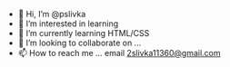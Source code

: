 - 👋 Hi, I’m @pslivka
- 👀 I’m interested in learning
- 🌱 I’m currently learning HTML/CSS
- 💞️ I’m looking to collaborate on ...
- 📫 How to reach me ... email 2slivka11360@gmail.com

<!---
pslivka/pslivka is a ✨ special ✨ repository because its `README.md` (this file) appears on your GitHub profile.
You can click the Preview link to take a look at your changes.
--->
